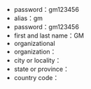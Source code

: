 - password：gm123456
- alias：gm
- password：gm123456
- first and last name：GM
- organizational 
- organization：
- city or locality：
- state or province：
- country code：
